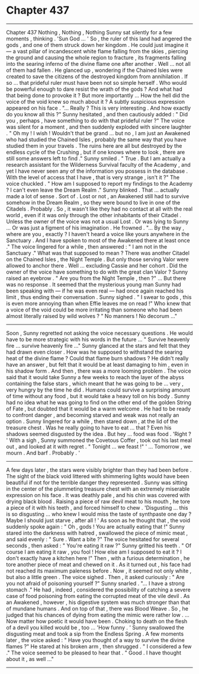 
# Chapter 437


---

Chapter 437 Nothing , Nothing , Nothing
Sunny sat silently for a few moments , thinking .
'Sun God … '
So , the ruler of this land had angered the gods , and one of them struck down her kingdom . He could just imagine it — a vast pillar of incandescent white flame falling from the skies , piercing the ground and causing the whole region to fracture , its fragments falling into the searing inferno of the divine flame one after another .
Well … not all of them had fallen .
He glanced up , wondering if the Chained Isles were created to save the citizens of the destroyed kingdom from annihilation . If so … that prideful ruler must have been not so simple herself .
Who would be powerful enough to dare resist the wrath of the gods ?
And what had that being done to provoke it ?
But more importantly …
How the hell did the voice of the void knew so much about it ?
A subtly suspicious expression appeared on his face .
"... Really ? This is very interesting . And how exactly do you know all this ?"
Sunny hesitated , and then cautiously added :
" Did you , perhaps , have something to do with that prideful ruler ?"
The voice was silent for a moment , and then suddenly exploded with sincere laughter .
" Oh my ! I wish ! Wouldn't that be grand … but no , I am just an Awakened who had studied the Chained Isles , probably the same way that you have studied them in your travels . The ruins here are all but destroyed by the endless cycle of the Crushing , but if one knows where to look , there are still some answers left to find ."
Sunny smiled .
" True . But I am actually a research assistant for the Wilderness Survival faculty of the Academy , and yet I have never seen any of the information you possess in the database . With the level of access that I have , that is very strange , isn't it ?"
The voice chuckled .
" How am I supposed to report my findings to the Academy ? I can't even leave the Dream Realm ."
Sunny blinked .
That … actually made a lot of sense . Sort of . Lost or not , an Awakened still had to survive somehow in the Dream Realm , so they were bound to live in one of the Citadels . Probably . So , it wasn't like they had no contact at all with the real world , even if it was only through the other inhabitants of their Citadel .
Unless the owner of the voice was not a usual Lost . Or was lying to Sunny ...
Or was just a figment of his imagination .
He frowned .
"... By the way , where are you , exactly ? I haven't heard a voice like yours anywhere in the Sanctuary . And I have spoken to most of the Awakened there at least once ."
The voice lingered for a while , then answered :
" I am not in the Sanctuary ."
What was that supposed to mean ? There was another Citadel on the Chained Isles , the Night Temple . But only those serving Valor were allowed to anchor there . Well … excluding Cassie and her cohort .
Did the owner of the voice have something to do with the great clan Valor ? Sunny raised an eyebrow .
" Are you from the Night Temple , then ?"
… But there was no response .
It seemed that the mysterious young man Sunny had been speaking with — if he was even real — had once again reached his limit , thus ending their conversation .
Sunny sighed .
" I swear to gods , this is even more annoying than when Effie leaves me on read !"
Who knew that a voice of the void could be more irritating than someone who had been almost literally raised by wild wolves ?
" No manners ! No decorum ..."
***
Soon , Sunny regretted not asking the voice necessary questions . He would have to be more strategic with his words in the future ...
" Survive heavenly fire … survive heavenly fire …"
Sunny glanced at the stars and felt that they had drawn even closer .
How was he supposed to withstand the searing heat of the divine flame ?
Could that flame burn shadows ?
He didn't really have an answer , but felt that it would be at least damaging to him , even in his shadow form .
And then , there was a more looming problem . The voice said that it would take Sunny a few weeks to reach the layer of the abyss containing the false stars , which meant that he was going to be … very , very hungry by the time he did .
Humans could survive a surprising amount of time without any food , but it would take a heavy toll on his body . Sunny had no idea what he was going to find on the other end of the golden String of Fate , but doubted that it would be a warm welcome .
He had to be ready to confront danger , and becoming starved and weak was not really an option .
Sunny lingered for a while , then stared down , at the lid of the treasure chest .
Was he really going to have to eat … that ?
Even his shadows seemed disgusted by the idea .
But hey … food was food .
'Right ? '
With a sigh , Sunny summoned the Covetous Coffer , took out his last meal out , and looked at it with regret .
" Tonight … we feast !"
' ... Tomorrow , we mourn . And barf . Probably . '
***
A few days later , the stars were visibly brighter than they had been before . The sight of the black void littered with shimmering lights would have been beautiful if not for the terrible danger they represented .
Sunny was sitting in the center of the plummeting treasure chest with an extremely miserable expression on his face . It was deathly pale , and his chin was covered with drying black blood .
Raising a piece of raw devil meat to his mouth , he tore a piece of it with his teeth , and forced himself to chew .
'Disgusting … this is so disgusting … who knew I would miss the taste of synthpaste one day ? Maybe I should just starve , after all ! '
As soon as he thought that , the void suddenly spoke again :
" Oh , gods ! You are actually eating that !"
Sunny stared into the darkness with hatred , swallowed the piece of mimic meat , and said evenly :
" Sure . Want a bite ?"
The voice hesitated for several seconds , then asked :
" You're eating it raw ?"
Sunny gritted his teeth .
" Of course I am eating it raw , you fool ! How else am I supposed to eat it ? I don't exactly have a kitchen here !"
Then , with a furious determination , he tore another piece of meat and chewed on it . As it turned out , his face had not reached its maximum paleness before . Now , it seemed not only white , but also a little green .
The voice sighed . Then , it asked curiously :
" Are you not afraid of poisoning yourself ?"
Sunny snarled .
"... I have a strong stomach ."
He had , indeed , considered the possibility of catching a severe case of food poisoning from eating the corrupted meat of the vile devil . As an Awakened , however , his digestive system was much stronger than that of mundane humans . And on top of that , there was Blood Weave . So , he judged that his chances of dying from eating the mimic were rather low .
… Now matter how poetic it would have been . Choking to death on the flesh of a devil you killed would be , too ...
'How funny . '
Sunny swallowed the disgusting meat and took a sip from the Endless Spring .
A few moments later , the voice asked :
" Have you thought of a way to survive the divine flames ?"
He stared at his broken arm , then shrugged .
" I considered a few ."
The voice seemed to be pleased to hear that .
" Good . I have thought about it , as well …"

---

